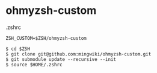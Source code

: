 # ohmyzsh-custom

.zshrc
```
ZSH_CUSTOM=$ZSH/ohmyzsh-custom
```

```shell
$ cd $ZSH
$ git clone git@github.com:mingwiki/ohmyzsh-custom.git
$ git submodule update --recursive --init
$ source $HOME/.zshrc
```
